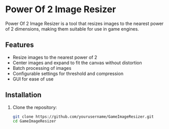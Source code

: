 # Power Of 2 Image Resizer

Power Of 2 Image Resizer is a tool that resizes images to the nearest power of 2 dimensions, making them suitable for use in game engines.

## Features

- Resize images to the nearest power of 2
- Center images and expand to fit the canvas without distortion
- Batch processing of images
- Configurable settings for threshold and compression
- GUI for ease of use

## Installation

1. Clone the repository:
   ```sh
   git clone https://github.com/yourusername/GameImageResizer.git
   cd GameImageResizer
